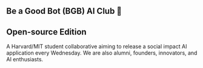 ## Be a Good Bot (BGB) AI Club 👋 
## Open-source Edition

A Harvard/MIT student collaborative aiming to release a social impact AI application every Wednesday. We are also alumni, founders, innovators, and AI enthusiasts. 
